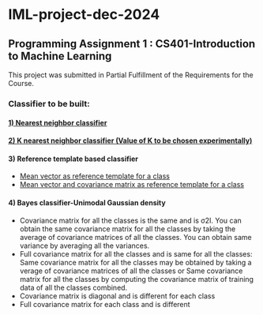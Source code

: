 # IML-project-dec-2024
## Programming Assignment 1 : CS401-Introduction to Machine Learning 

This project was submitted in Partial Fulfillment of the Requirements for the Course.
### Classifier to be built:  
#### [1) Nearest neighbor classifier](nearest_neighbour)
#### [2) K nearest neighbor classifier (Value of K to be chosen experimentally) ](KNN)
#### 3) Reference template based classifier 
- [Mean vector as reference template for a class](reference_template/case1)
- [Mean vector and covariance matrix as reference template for a class](reference_template/case2)
#### 4) Bayes classifier-Unimodal Gaussian density 
- Covariance matrix for all the classes is the same and is σ2I. You can obtain the same covariance matrix for all the classes by taking the average of covariance matrices of all the classes. You can 
obtain same variance by averaging all the variances. 
- Full covariance matrix for all the classes and is same for all the classes: Same covariance matrix for all the classes may be obtained by taking a verage of covariance matrices of all the classes or Same covariance matrix for all the classes by computing the covariance matrix of training data of all the classes combined. 
- Covariance matrix is diagonal and is different for each class 
- Full covariance matrix for each class and is different 
